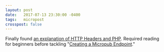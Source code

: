 ```yaml
---
layout: post
date: 	2017-07-13 23:30:00 -0400
tags: 	micropost
crosspost: false
---
```


Finally found [an explanation of HTTP Headers and PHP](http://www.nicholassolutions.com/tutorials/php/headers.html). Required reading for beginners before tackling "[Creating a Micropub Endpoint](https://indieweb.org/micropub-endpoint)."